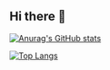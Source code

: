 ## Hi there 👋

[![Anurag's GitHub stats](https://github-readme-stats.vercel.app/api?username=elcritch&theme=radical&rank_icon=percentile)](https://github.com/anuraghazra/github-readme-stats)

[![Top Langs](https://github-readme-stats.vercel.app/api/top-langs/?username=elcritch&theme=radical)](https://github.com/anuraghazra/github-readme-stats)


<!--
**elcritch/elcritch** is a ✨ _special_ ✨ repository because its `README.md` (this file) appears on your GitHub profile.

Here are some ideas to get you started:

- 🔭 I’m currently working on ...
- 🌱 I’m currently learning ...
- 👯 I’m looking to collaborate on ...
- 🤔 I’m looking for help with ...
- 💬 Ask me about ...
- 📫 How to reach me: ...
- 😄 Pronouns: ...
- ⚡ Fun fact: ...
-->
